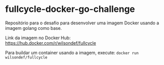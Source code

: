 # fullcycle-docker-go-challenge
Repositório para o desafio para desenvolver uma imagem Docker usando a imagem golang como base.

Link da imagem no Docker Hub: https://hub.docker.com/r/wilsondef/fullcycle

Para buildar um container usando a imagem, execute:
`docker run wilsondef/fullcycle`
